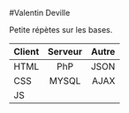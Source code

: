#Valentin Deville

Petite répètes sur les bases.


| Client   |     Serveur   | Autre |
|----------|:-------------:|------:|
| HTML     |  PhP          | JSON  |
| CSS      |    MYSQL      |  AJAX |
| JS       |               |       |